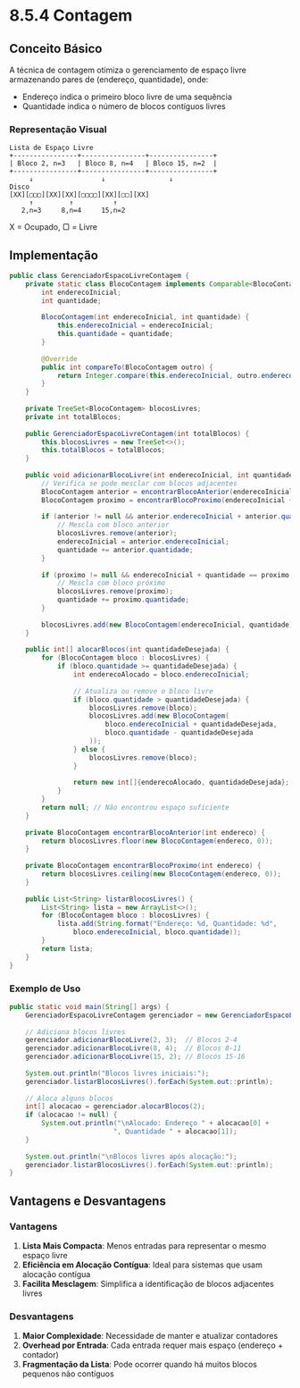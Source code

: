 # 8.5.4 Contagem

## Conceito Básico

A técnica de contagem otimiza o gerenciamento de espaço livre armazenando pares de (endereço, quantidade), onde:
- Endereço indica o primeiro bloco livre de uma sequência
- Quantidade indica o número de blocos contíguos livres

### Representação Visual

```ascii
Lista de Espaço Livre
+----------------+----------------+----------------+
| Bloco 2, n=3   | Bloco 8, n=4   | Bloco 15, n=2  |
+----------------+----------------+----------------+
     ↓                 ↓                ↓
Disco
[XX][▢▢▢][XX][XX][▢▢▢▢][XX][▢▢][XX]
     ↑         ↑          ↑
   2,n=3     8,n=4     15,n=2
```
X = Ocupado, ▢ = Livre

## Implementação

```java
public class GerenciadorEspacoLivreContagem {
    private static class BlocoContagem implements Comparable<BlocoContagem> {
        int enderecoInicial;
        int quantidade;
        
        BlocoContagem(int enderecoInicial, int quantidade) {
            this.enderecoInicial = enderecoInicial;
            this.quantidade = quantidade;
        }
        
        @Override
        public int compareTo(BlocoContagem outro) {
            return Integer.compare(this.enderecoInicial, outro.enderecoInicial);
        }
    }
    
    private TreeSet<BlocoContagem> blocosLivres;
    private int totalBlocos;
    
    public GerenciadorEspacoLivreContagem(int totalBlocos) {
        this.blocosLivres = new TreeSet<>();
        this.totalBlocos = totalBlocos;
    }
    
    public void adicionarBlocoLivre(int enderecoInicial, int quantidade) {
        // Verifica se pode mesclar com blocos adjacentes
        BlocoContagem anterior = encontrarBlocoAnterior(enderecoInicial);
        BlocoContagem proximo = encontrarBlocoProximo(enderecoInicial + quantidade);
        
        if (anterior != null && anterior.enderecoInicial + anterior.quantidade == enderecoInicial) {
            // Mescla com bloco anterior
            blocosLivres.remove(anterior);
            enderecoInicial = anterior.enderecoInicial;
            quantidade += anterior.quantidade;
        }
        
        if (proximo != null && enderecoInicial + quantidade == proximo.enderecoInicial) {
            // Mescla com bloco próximo
            blocosLivres.remove(proximo);
            quantidade += proximo.quantidade;
        }
        
        blocosLivres.add(new BlocoContagem(enderecoInicial, quantidade));
    }
    
    public int[] alocarBlocos(int quantidadeDesejada) {
        for (BlocoContagem bloco : blocosLivres) {
            if (bloco.quantidade >= quantidadeDesejada) {
                int enderecoAlocado = bloco.enderecoInicial;
                
                // Atualiza ou remove o bloco livre
                if (bloco.quantidade > quantidadeDesejada) {
                    blocosLivres.remove(bloco);
                    blocosLivres.add(new BlocoContagem(
                        bloco.enderecoInicial + quantidadeDesejada,
                        bloco.quantidade - quantidadeDesejada
                    ));
                } else {
                    blocosLivres.remove(bloco);
                }
                
                return new int[]{enderecoAlocado, quantidadeDesejada};
            }
        }
        return null; // Não encontrou espaço suficiente
    }
    
    private BlocoContagem encontrarBlocoAnterior(int endereco) {
        return blocosLivres.floor(new BlocoContagem(endereco, 0));
    }
    
    private BlocoContagem encontrarBlocoProximo(int endereco) {
        return blocosLivres.ceiling(new BlocoContagem(endereco, 0));
    }
    
    public List<String> listarBlocosLivres() {
        List<String> lista = new ArrayList<>();
        for (BlocoContagem bloco : blocosLivres) {
            lista.add(String.format("Endereço: %d, Quantidade: %d", 
                bloco.enderecoInicial, bloco.quantidade));
        }
        return lista;
    }
}
```

### Exemplo de Uso

```java
public static void main(String[] args) {
    GerenciadorEspacoLivreContagem gerenciador = new GerenciadorEspacoLivreContagem(100);
    
    // Adiciona blocos livres
    gerenciador.adicionarBlocoLivre(2, 3);  // Blocos 2-4
    gerenciador.adicionarBlocoLivre(8, 4);  // Blocos 8-11
    gerenciador.adicionarBlocoLivre(15, 2); // Blocos 15-16
    
    System.out.println("Blocos livres iniciais:");
    gerenciador.listarBlocosLivres().forEach(System.out::println);
    
    // Aloca alguns blocos
    int[] alocacao = gerenciador.alocarBlocos(2);
    if (alocacao != null) {
        System.out.println("\nAlocado: Endereço " + alocacao[0] + 
                          ", Quantidade " + alocacao[1]);
    }
    
    System.out.println("\nBlocos livres após alocação:");
    gerenciador.listarBlocosLivres().forEach(System.out::println);
}
```

## Vantagens e Desvantagens

### Vantagens
1. **Lista Mais Compacta**: Menos entradas para representar o mesmo espaço livre
2. **Eficiência em Alocação Contígua**: Ideal para sistemas que usam alocação contígua
3. **Facilita Mesclagem**: Simplifica a identificação de blocos adjacentes livres

### Desvantagens
1. **Maior Complexidade**: Necessidade de manter e atualizar contadores
2. **Overhead por Entrada**: Cada entrada requer mais espaço (endereço + contador)
3. **Fragmentação da Lista**: Pode ocorrer quando há muitos blocos pequenos não contíguos